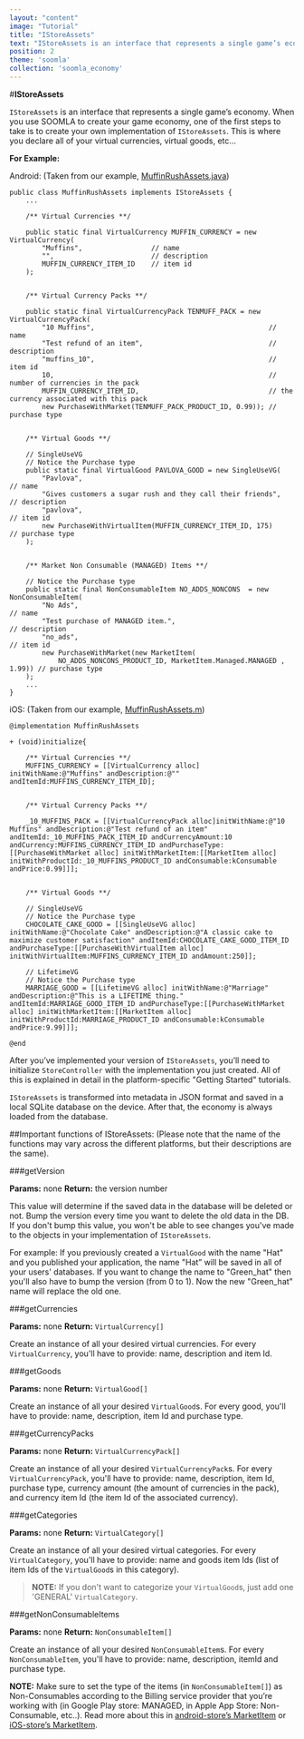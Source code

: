 ```yaml
---
layout: "content"
image: "Tutorial"
title: "IStoreAssets"
text: "IStoreAssets is an interface that represents a single game’s economy. When you use SOOMLA to create your game economy, one of the first steps to take is to create your own implementation of IStoreAssets."
position: 2
theme: 'soomla'
collection: 'soomla_economy'
---
```


#**IStoreAssets**

`IStoreAssets` is an interface that represents a single game’s economy. When you use SOOMLA to create your game economy, one of the first steps to take is to create your own implementation of `IStoreAssets`. This is where you declare all of your virtual currencies, virtual goods, etc...

**For Example:**

Android: (Taken from our example,  [MuffinRushAssets.java](https://github.com/soomla/android-store/blob/master/SoomlaAndroidExample/src/com/soomla/example/MuffinRushAssets.java))
```
public class MuffinRushAssets implements IStoreAssets {
    ...

    /** Virtual Currencies **/

    public static final VirtualCurrency MUFFIN_CURRENCY = new VirtualCurrency(
        "Muffins",                 // name
        "",                        // description
        MUFFIN_CURRENCY_ITEM_ID    // item id
    );


    /** Virtual Currency Packs **/

    public static final VirtualCurrencyPack TENMUFF_PACK = new VirtualCurrencyPack(
        "10 Muffins",                                           // name
        "Test refund of an item",                               // description
        "muffins_10",                                           // item id
        10,                                                     // number of currencies in the pack
        MUFFIN_CURRENCY_ITEM_ID,                                // the currency associated with this pack
        new PurchaseWithMarket(TENMUFF_PACK_PRODUCT_ID, 0.99)); // purchase type


    /** Virtual Goods **/

    // SingleUseVG
    // Notice the Purchase type
    public static final VirtualGood PAVLOVA_GOOD = new SingleUseVG(
        "Pavlova",                                                   // name
        "Gives customers a sugar rush and they call their friends",  // description
        "pavlova",                                                   // item id
        new PurchaseWithVirtualItem(MUFFIN_CURRENCY_ITEM_ID, 175)    // purchase type
    );


    /** Market Non Consumable (MANAGED) Items **/

    // Notice the Purchase type
    public static final NonConsumableItem NO_ADDS_NONCONS  = new NonConsumableItem(
        "No Ads",                                                           // name
        "Test purchase of MANAGED item.",                                   // description
        "no_ads",                                                           // item id
        new PurchaseWithMarket(new MarketItem(
            NO_ADDS_NONCONS_PRODUCT_ID, MarketItem.Managed.MANAGED , 1.99)) // purchase type
    );
    ...
}
```

iOS: (Taken from our example,  [MuffinRushAssets.m](https://github.com/soomla/ios-store/blob/master/SoomlaiOSStoreExample/SoomlaiOSStoreExample/MuffinRushAssets.m))

```
@implementation MuffinRushAssets

+ (void)initialize{

    /** Virtual Currencies **/
    MUFFINS_CURRENCY = [[VirtualCurrency alloc] initWithName:@"Muffins" andDescription:@"" andItemId:MUFFINS_CURRENCY_ITEM_ID];


    /** Virtual Currency Packs **/

    _10_MUFFINS_PACK = [[VirtualCurrencyPack alloc]initWithName:@"10 Muffins" andDescription:@"Test refund of an item" andItemId:_10_MUFFINS_PACK_ITEM_ID andCurrencyAmount:10 andCurrency:MUFFINS_CURRENCY_ITEM_ID andPurchaseType:[[PurchaseWithMarket alloc] initWithMarketItem:[[MarketItem alloc] initWithProductId:_10_MUFFINS_PRODUCT_ID andConsumable:kConsumable andPrice:0.99]]];


    /** Virtual Goods **/

    // SingleUseVG
    // Notice the Purchase type
    CHOCOLATE_CAKE_GOOD = [[SingleUseVG alloc] initWithName:@"Chocolate Cake" andDescription:@"A classic cake to maximize customer satisfaction" andItemId:CHOCOLATE_CAKE_GOOD_ITEM_ID andPurchaseType:[[PurchaseWithVirtualItem alloc] initWithVirtualItem:MUFFINS_CURRENCY_ITEM_ID andAmount:250]];

    // LifetimeVG
    // Notice the Purchase type
    MARRIAGE_GOOD = [[LifetimeVG alloc] initWithName:@"Marriage" andDescription:@"This is a LIFETIME thing." andItemId:MARRIAGE_GOOD_ITEM_ID andPurchaseType:[[PurchaseWithMarket alloc] initWithMarketItem:[[MarketItem alloc] initWithProductId:MARRIAGE_PRODUCT_ID andConsumable:kConsumable andPrice:9.99]]];

@end
```

After you’ve implemented your version of `IStoreAssets`, you’ll need to initialize `StoreController` with the implementation you just created. All of this is explained in detail in the platform-specific "Getting Started" tutorials.

`IStoreAssets` is transformed into metadata in JSON format and saved in a local SQLite database on the device. After that, the economy is always loaded from the database.


##Important functions of IStoreAssets:
(Please note that the name of the functions may vary across the different platforms, but their descriptions are the same).

###getVersion

**Params:** none
**Return:** the version number

This value will determine if the saved data in the database will be deleted or not. Bump the version every time you want to delete the old data in the DB. If you don't bump this value, you won't be able to see changes you've made to the objects in your implementation of `IStoreAssets`.

For example: If you previously created a `VirtualGood` with the name "Hat" and you published your application, the name "Hat” will be saved in all of your users' databases. If you want to change the name to "Green_hat" then you'll also have to bump the version (from 0 to 1). Now the new "Green_hat" name will replace the old one.


###getCurrencies

**Params:** none
**Return:** `VirtualCurrency[]`

Create an instance of all your desired virtual currencies. For every `VirtualCurrency`, you'll have to provide: name, description and item Id.


###getGoods

**Params:** none
**Return:** `VirtualGood[]`

Create an instance of all your desired `VirtualGood`s. For every good, you'll have to provide: name, description, item Id and purchase type.


###getCurrencyPacks

**Params:** none
**Return:** `VirtualCurrencyPack[]`

Create an instance of all your desired `VirtualCurrencyPack`s. For every `VirtualCurrencyPack`, you'll have to provide: name, description, item Id, purchase type, currency amount (the amount of currencies in the pack), and currency item Id (the item Id of the associated currency).


###getCategories

**Params:** none
**Return:** `VirtualCategory[]`

Create an instance of all your desired virtual categories. For every `VirtualCategory`, you'll have to provide: name and goods item Ids (list of item Ids of the `VirtualGood`s in this category).

> **NOTE:** If you don't want to categorize your `VirtualGood`s, just add one 'GENERAL' `VirtualCategory`.


###getNonConsumableItems

**Params:** none
**Return:** `NonConsumableItem[]`


Create an instance of all your desired `NonConsumableItem`s. For every `NonConsumableItem`, you'll have to provide: name, description, itemId and purchase type.

**NOTE:** Make sure to set the type of the items (in `NonConsumableItem[]`) as Non-Consumables according to the Billing service provider that you’re working with (in Google Play store: MANAGED, in Apple App Store: Non-Consumable, etc..). Read more about this in [android-store’s MarketItem](https://github.com/soomla/android-store/blob/master/SoomlaAndroidStore/src/com/soomla/store/domain/MarketItem.java) or [iOS-store’s MarketItem](https://github.com/soomla/ios-store/blob/master/SoomlaiOSStore/domain/MarketItem.h).
